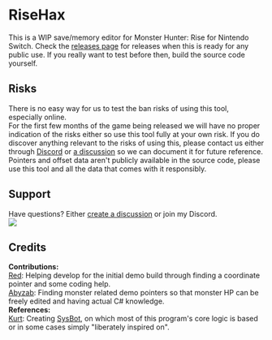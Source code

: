 # RiseHax  
This is a WIP save/memory editor for Monster Hunter: Rise for Nintendo Switch.
Check the [releases page](https://github.com/Glazelf/RiseHax/releases) for releases when this is ready for any public use. If you really want to test before then, build the source code yourself.  

## Risks
There is no easy way for us to test the ban risks of using this tool, especially online.  
For the first few months of the game being released we will have no proper indication of the risks either so use this tool fully at your own risk. If you do discover anything relevant to the risks of using this, please contact us either through [Discord](https://discord.gg/5NsYYuvm7D) or [a discussion](https://github.com/Glazelf/RiseHax/discussions) so we can document it for future reference.  
Pointers and offset data aren't publicly available in the source code, please use this tool and all the data that comes with it responsibly.

## Support
Have questions? Either [create a discussion](https://github.com/Glazelf/RiseHax/discussions) or join my Discord.  
[<img src="https://canary.discordapp.com/api/guilds/826479009206108188/widget.png?style=banner2">](https://discord.gg/5NsYYuvm7D)

## Credits
**Contributions:**  
[Red](https://github.com/hp3721): Helping develop for the initial demo build through finding a coordinate pointer and some coding help.  
[Abyzab](https://github.com/abyzab): Finding monster related demo pointers so that monster HP can be freely edited and having actual C# knowledge.  
**References:**  
[Kurt](https://github.com/kwsch): Creating [SysBot](https://github.com/kwsch/SysBot.NET), on which most of this program's core logic is based or in some cases simply "liberately inspired on".
